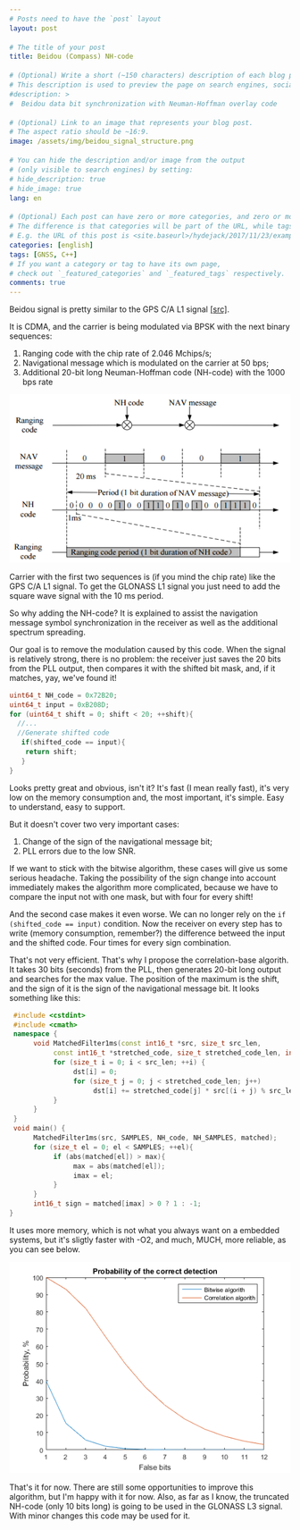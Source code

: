 ```yaml
---
# Posts need to have the `post` layout
layout: post

# The title of your post
title: Beidou (Compass) NH-code

# (Optional) Write a short (~150 characters) description of each blog post.
# This description is used to preview the page on search engines, social media, etc.
#description: >
#  Beidou data bit synchronization with Neuman-Hoffman overlay code

# (Optional) Link to an image that represents your blog post.
# The aspect ratio should be ~16:9.
image: /assets/img/beidou_signal_structure.png

# You can hide the description and/or image from the output
# (only visible to search engines) by setting:
# hide_description: true
# hide_image: true
lang: en

# (Optional) Each post can have zero or more categories, and zero or more tags.
# The difference is that categories will be part of the URL, while tags will not.
# E.g. the URL of this post is <site.baseurl>/hydejack/2017/11/23/example-content/
categories: [english]
tags: [GNSS, C++]
# If you want a category or tag to have its own page,
# check out `_featured_categories` and `_featured_tags` respectively.
comments: true
---
```


Beidou signal is pretty similar to the GPS C/A L1 signal [[src]](http://www2.unb.ca/gge/Resources/beidou_icd_english_ver2.0.pdf).

It is CDMA, and the carrier is being modulated via BPSK with the next binary sequences:

1. Ranging code with the chip rate of 2.046 Mchips/s;
2. Navigational message which is modulated on the carrier at 50 bps;
3. Additional 20-bit long Neuman-Hoffman code (NH-code) with the 1000 bps rate

![Signal structure](/assets/img/beidou_nh/signal_structure.png)

Carrier with the first two sequences is (if you mind the chip rate) like the GPS C/A L1 signal. To get the GLONASS L1 signal you just need to add the square wave signal with the 10 ms period.

So why adding the NH-code? It is explained to assist the navigation message symbol synchronization in the receiver as well as the additional spectrum spreading. 

Our goal is to remove the modulation caused by this code. When the signal is relatively strong, there is no problem: the receiver just saves the 20 bits from the PLL output, then compares it with the shifted bit mask, and, if it matches, yay, we've found it!

```cpp
uint64_t NH_code = 0x72B20;  
uint64_t input = 0xB208D;  
for (uint64_t shift = 0; shift < 20; ++shift){  
  //...  
  //Generate shifted code  
   if(shifted_code == input){  
    return shift;  
   }            
}  
```

Looks pretty great and obvious, isn't it? It's fast (I mean really fast), it's very low on the memory consumption and, the most important, it's simple. Easy to understand, easy to support.

But it doesn't cover two very important cases:

1. Change of the sign of the navigational message bit;
2. PLL errors due to the low SNR.

If we want to stick with the bitwise algorithm, these cases will give us some serious headache. Taking the possibility of the sign change into account immediately makes the algorithm more complicated, because we have to compare the input not with one mask, but with four for every shift!

And the second case makes it even worse. We can no longer rely on the ```if (shifted_code == input)``` condition. Now the receiver on every step has to write (memory consumption, remember?) the difference betweed the input and the shifted code. Four times for every sign combination. 

That's not very efficient. That's why I propose the correlation-base algorith. It takes 30 bits (seconds) from the PLL, then generates 20-bit long output and searches for the max value. The position of the maximum is the shift, and the sign of it is the sign of the navigational message bit. It looks something like this:

```cpp
 #include <cstdint>  
 #include <cmath>  
 namespace {  
      void MatchedFilter1ms(const int16_t *src, size_t src_len,   
           const int16_t *stretched_code, size_t stretched_code_len, int16_t *dst){  
           for (size_t i = 0; i < src_len; ++i) {  
                dst[i] = 0;  
                for (size_t j = 0; j < stretched_code_len; j++)  
                     dst[i] += stretched_code[j] * src[(i + j) % src_len];  
           }  
      }  
 }  
 void main() {  
      MatchedFilter1ms(src, SAMPLES, NH_code, NH_SAMPLES, matched);  
      for (size_t el = 0; el < SAMPLES; ++el){  
           if (abs(matched[el]) > max){  
                max = abs(matched[el]);  
                imax = el;  
           }  
      }  
      int16_t sign = matched[imax] > 0 ? 1 : -1;  
}  
```

It uses more memory, which is not what you always want on a embedded systems, but it's sligtly faster with -O2, and much, MUCH, more reliable, as you can see below.

![Probability](/assets/img/beidou_nh/probability.png)

That's it for now. There are still some opportunities to improve this algorithm, but I'm happy with it for now. Also, as far as I know, the truncated NH-code (only 10 bits long) is going to be used in the GLONASS L3 signal. With minor changes this code may be used for it.